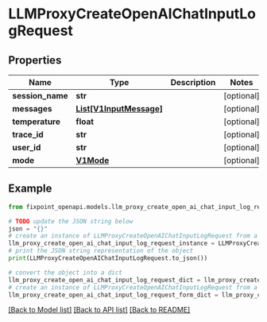 # LLMProxyCreateOpenAIChatInputLogRequest


## Properties

Name | Type | Description | Notes
------------ | ------------- | ------------- | -------------
**session_name** | **str** |  | [optional] 
**messages** | [**List[V1InputMessage]**](V1InputMessage.md) |  | [optional] 
**temperature** | **float** |  | [optional] 
**trace_id** | **str** |  | [optional] 
**user_id** | **str** |  | [optional] 
**mode** | [**V1Mode**](V1Mode.md) |  | [optional] 

## Example

```python
from fixpoint_openapi.models.llm_proxy_create_open_ai_chat_input_log_request import LLMProxyCreateOpenAIChatInputLogRequest

# TODO update the JSON string below
json = "{}"
# create an instance of LLMProxyCreateOpenAIChatInputLogRequest from a JSON string
llm_proxy_create_open_ai_chat_input_log_request_instance = LLMProxyCreateOpenAIChatInputLogRequest.from_json(json)
# print the JSON string representation of the object
print(LLMProxyCreateOpenAIChatInputLogRequest.to_json())

# convert the object into a dict
llm_proxy_create_open_ai_chat_input_log_request_dict = llm_proxy_create_open_ai_chat_input_log_request_instance.to_dict()
# create an instance of LLMProxyCreateOpenAIChatInputLogRequest from a dict
llm_proxy_create_open_ai_chat_input_log_request_form_dict = llm_proxy_create_open_ai_chat_input_log_request.from_dict(llm_proxy_create_open_ai_chat_input_log_request_dict)
```
[[Back to Model list]](../README.md#documentation-for-models) [[Back to API list]](../README.md#documentation-for-api-endpoints) [[Back to README]](../README.md)


